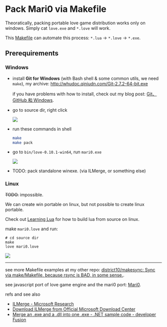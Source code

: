 # Pack Mari0 via Makefile

Theoratically, packing portable love game distribution works only on windows.
Simply cat `love.exe` and `*.love` will work.

This [Makefile](Makefile) can automate this process: `*.lua` -> `*.love` -> `*.exe`.

## Prerequirements

### Windows

-   install **Git for Windows** (with Bash shell & some common utils, we need
    `make`), my archive: <http://whudoc.qiniudn.com/Git-2.7.2-64-bit.exe>

    if you have problems with how to install, check out my blog post: [Git、
    GitHub 和 Windows](http://tangzx.qiniudn.com/post-0044-git-github-notes.html#%E4%B8%8B%E8%BD%BD-git-for-windows).

-   go to source dir, right click

    ![](http://whudoc.qiniudn.com/github-guide/img/gitbash-gitgui.png)

-   run these commands in shell

    ```bash
    make
    make pack
    ```

-   go to `bin/love-0.10.1-win64`, run `mari0.exe`

    ![](http://whudoc.qiniudn.com/2016/github-mari0-pack.png)

-   TODO: pack standalone winexe. (via ILMerge, or something else)

### Linux

~~TODO.~~ impossible.

We can create win portable on linux, but not possible to create linux portable.

Check out [Learning Lua](http://tangzx.qiniudn.com/post-0101-learning-lua.html)
for how to build lua from source on linux.

make `mari0.love` and run:

```
# cd source dir
make
love mari0.love
```

![](http://whudoc.qiniudn.com/2016/github-mari0-linux.png)

---

see more Makefile examples at my other repo: [district10/makesync: Sync via
make/Makefile, because rsync is BAD, in some
sense.](https://github.com/district10/makesync).

see javascript port of love game engine and the mari0 port: [Mari0](http://tannerrogalsky.com/mari0/).

refs and see also

  - [ILMerge - Microsoft Research](http://research.microsoft.com/en-us/people/mbarnett/ilmerge.aspx)
  - [Download ILMerge from Official Microsoft Download Center](https://www.microsoft.com/en-us/download/details.aspx?id=17630)
  - [Merge an .exe and a .dll into one .exe - .NET sample code - developer Fusion](http://www.developerfusion.com/code/4504/merge-an-exe-and-a-dll-into-one-exe/)
